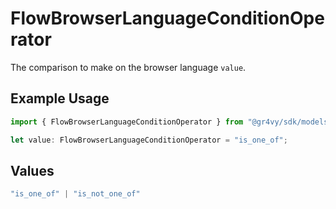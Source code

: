 # FlowBrowserLanguageConditionOperator

The comparison to make on the browser language `value`.

## Example Usage

```typescript
import { FlowBrowserLanguageConditionOperator } from "@gr4vy/sdk/models/components";

let value: FlowBrowserLanguageConditionOperator = "is_one_of";
```

## Values

```typescript
"is_one_of" | "is_not_one_of"
```